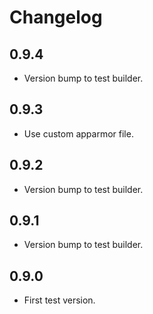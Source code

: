 # Changelog

## 0.9.4
- Version bump to test builder.

## 0.9.3
- Use custom apparmor file.

## 0.9.2
- Version bump to test builder.

## 0.9.1
- Version bump to test builder.

## 0.9.0
- First test version.
